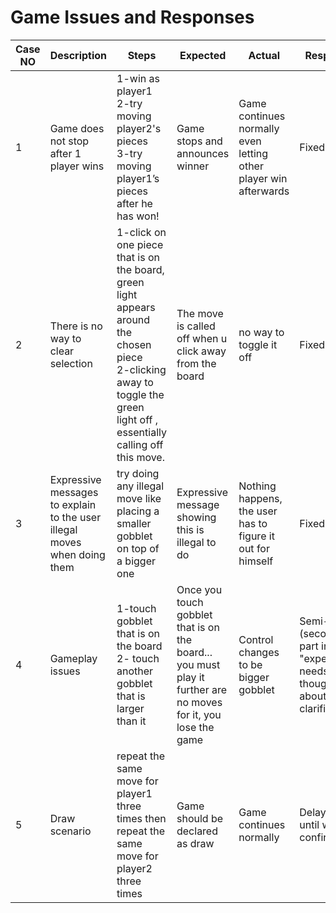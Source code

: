 # Game Issues and Responses

| Case NO | Description | Steps | Expected | Actual | Response |
|---------|-------------|-------|----------|--------|----------|
| 1       | Game does not stop after 1 player wins | 1-win as player1 <br> 2-try moving player2's pieces <br> 3-try moving player1’s pieces after he has won! | Game stops and announces winner | Game continues normally even letting other player win afterwards | Fixed |
| 2       | There is no way to clear selection   | 1-click on one piece that is on the board, green light appears around the chosen piece <br> 2-clicking away to toggle the green light off , essentially calling off this move.   | The move is called off when u click away from the board    | no way to toggle it off    | Fixed |
| 3       | Expressive messages to explain to the user illegal moves when doing them    | try doing any illegal move like placing a smaller gobblet on top of a bigger one   | Expressive message showing this is illegal to do    | Nothing happens, the user has to figure it out for himself    	| Fixed |
| 4      	| Gameplay issues  	| 1-touch gobblet that is on the board <br>2- touch another gobblet that is larger than it    	| Once you touch gobblet that is on the board... you must play it further are no moves for it, you lose the game    	| Control changes to be bigger gobblet    	| Semi-fixed (second part in "expected" needs to be thought about and clarified) |
| 5       | Draw scenario      | repeat	the same	move	for	player1 three	times then	repeat	the	same	move	for	player2 three	times | Game should	be declared	as	draw | Game continues	normally | Delayed until we get confirmation |
